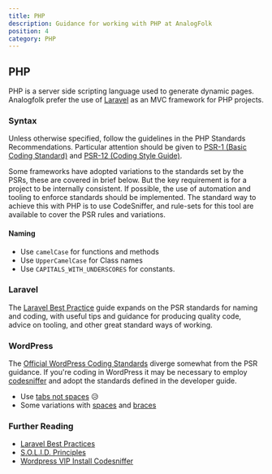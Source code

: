 ```yaml
---
title: PHP
description: Guidance for working with PHP at AnalogFolk
position: 4
category: PHP
---
```


## PHP

PHP is a server side scripting language used to generate dynamic pages.
Analogfolk prefer the use of [Laravel][laravel] as an MVC framework for PHP projects.

### Syntax

Unless otherwise specified, follow the guidelines in the PHP Standards
Recommendations. Particular attention should be given to
[PSR-1 (Basic Coding Standard)][psr-1] and
[PSR-12 (Coding Style Guide)][psr-12].

Some frameworks have adopted variations to the standards set by the PSRs, these
are covered in brief below. But the key requirement is for a project to be
internally consistent. If possible, the use of automation and tooling to enforce
standards should be implemented. The standard way to achieve this with PHP is to
use CodeSniffer, and rule-sets for this tool are available to cover the PSR rules
and variations.

#### Naming

- Use `camelCase` for functions and methods
- Use `UpperCamelCase` for Class names
- Use `CAPITALS_WITH_UNDERSCORES` for constants.

### Laravel

The [Laravel Best Practice][laravel-best] guide expands on the PSR standards for
naming and coding, with useful tips and guidance for producing quality code,
advice on tooling, and other great standard ways of working.

### WordPress

The [Official WordPress Coding Standards][wp-php] diverge somewhat from the
PSR guidance. If you're coding in WordPress it may be necessary to
employ [codesniffer][code-sniffer] and adopt the standards defined in the developer
guide.

- Use [tabs not spaces](https://developer.wordpress.org/coding-standards/wordpress-coding-standards/php/#indentation) 😥
- Some variations with [spaces](https://developer.wordpress.org/coding-standards/wordpress-coding-standards/php/#space-usage)
  and [braces](https://developer.wordpress.org/coding-standards/wordpress-coding-standards/php/#brace-style)

### Further Reading

- [Laravel Best Practices][laravel-best]
- [S.O.L.I.D. Principles][solid]
- [Wordpress VIP Install Codesniffer][vip-cs]

[laravel]: https://laravel.com/
[psr-1]: https://www.php-fig.org/psr/psr-1/
[psr-12]: https://www.php-fig.org/psr/psr-12/
[wp-php]: https://developer.wordpress.org/coding-standards/wordpress-coding-standards/php/
[code-sniffer]: https://github.com/squizlabs/PHP_CodeSniffer#installation
[laravel-best]: https://github.com/alexeymezenin/laravel-best-practices
[solid]: https://medium.com/@dhkelmendi/solid-principles-made-easy-67b1246bcdf
[vip-cs]: https://docs.wpvip.com/how-tos/php_codesniffer/
